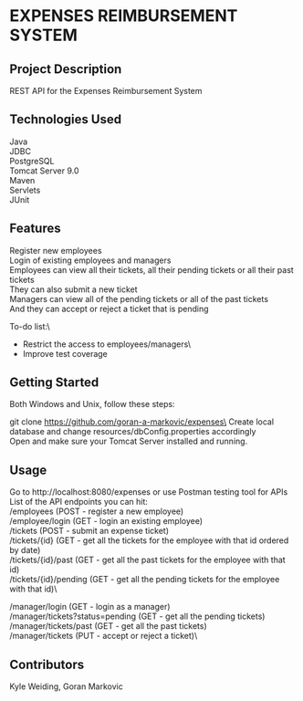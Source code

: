 # EXPENSES REIMBURSEMENT SYSTEM

## Project Description

REST API for the Expenses Reimbursement System

## Technologies Used

Java\
JDBC\
PostgreSQL\
Tomcat Server 9.0\
Maven\
Servlets\
JUnit

## Features

Register new employees\
Login of existing employees and managers\
Employees can view all their tickets, all their pending tickets or all their past tickets\
They can also submit a new ticket\
Managers can view all of the pending tickets or all of the past tickets\
And they can accept or reject a ticket that is pending

To-do list:\
* Restrict the access to employees/managers\
* Improve test coverage

## Getting Started

Both Windows and Unix, follow these steps:

git clone https://github.com/goran-a-markovic/expenses\
Create local database and change resources/dbConfig.properties accordingly\
Open and make sure your Tomcat Server installed and running.


## Usage

Go to http://localhost:8080/expenses or use Postman testing tool for APIs\
List of the API endpoints you can hit:\
/employees (POST - register a new employee)\
/employee/login (GET - login an existing employee)\
/tickets (POST - submit an expense ticket)\
/tickets/{id} (GET - get all the tickets for the employee with that id ordered by date)\
/tickets/{id}/past (GET - get all the past tickets for the employee with that id)\
/tickets/{id}/pending (GET - get all the pending tickets for the employee with that id)\

/manager/login (GET - login as a manager)\
/manager/tickets?status=pending (GET - get all the pending tickets)\
/manager/tickets/past (GET - get all the past tickets)\
/manager/tickets (PUT - accept or reject a ticket)\

## Contributors

Kyle Weiding, Goran Markovic
